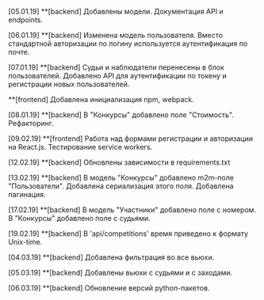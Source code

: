 [05.01.19]
**[backend]
Добавлены модели. Документация API и endpoints.

[06.01.19] 
**[backend]
Изменена модель пользователя. Вместо стандартной авторизации по логину используется аутентификация по почте.

[07.01.19] 
**[backend]
Судьи и наблюдатели перенесены в блок пользователей.
Добавлено API для аутентификации по токену и регистрации новых пользователей.

**[frontend]
Добавлена инициализация npm, webpack.

[08.01.19]
**[backend]
В "Конкурсы" добавлено поле "Стоимость".
Рефакторинг.

[09.02.19]
**[frontend]
Работа над формами регистрации и авторизации на React.js.
Тестирование service workers.

[12.02.19]
**[backend]
Обновлены зависимости в requirements.txt

[13.02.19]
**[backend]
В модель "Конкурсы" добавлено m2m-поле "Пользователи". Добавлена сериализация этого поля.
Добавлена пагинация.

[17.02.19]
**[backend]
В модель "Участники" добавлено поле с номером. В "Конкурсы" добавлено поле с судьями.

[19.02.19]
**[backend]
В 'api/competitions' время приведено к формату Unix-time.

[04.03.19]
**[backend]
Добавлена фильтрация во все вьюхи.

[05.03.19]
**[backend]
Добавлены вьюхи с судьями и с заходами.

[06.03.19]
**[backend]
Обновление версий python-пакетов.